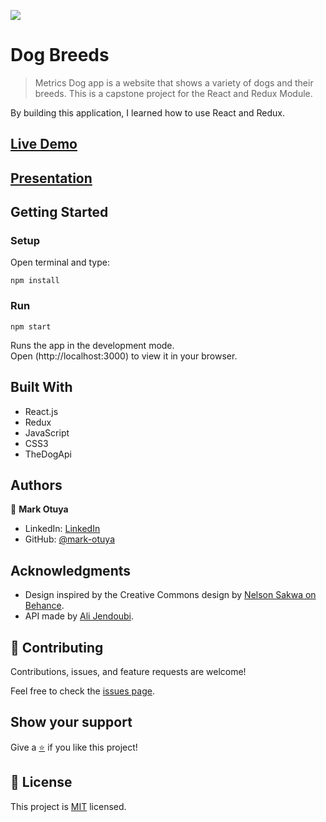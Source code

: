 ![](https://img.shields.io/badge/Microverse-blueviolet)

# Dog Breeds

>Metrics Dog app is a website that shows a variety of dogs and their breeds. This is a capstone project for the React and Redux Module.

By building this application, I learned how to use React and Redux.

## [Live Demo](https://dogbreeds-app.netlify.app/)


## [Presentation](https://www.loom.com/share/5ecc1478e97c4a5d9987c0fc680e5dba)

## Getting Started

### Setup
Open terminal and type:

`npm install`

### Run
`npm start`

Runs the app in the development mode.\
Open (http://localhost:3000) to view it in your browser.

## Built With

- React.js
- Redux
- JavaScript
- CSS3
- TheDogApi

## Authors

👤 **Mark Otuya**

- LinkedIn: [LinkedIn](https://linkedin.com/in/markotuya0)
- GitHub: [@mark-otuya](https://github.com/markotuya0)

## Acknowledgments
- Design inspired by the Creative Commons design by [Nelson Sakwa on Behance](https://www.behance.net/gallery/31579789/Ballhead-App-(Free-PSDs)).
- API made by [Ali Jendoubi](https://github.com/ichala).

## 🤝 Contributing

Contributions, issues, and feature requests are welcome!

Feel free to check the [issues page](https://github.com/markotuya0/metrics-web-app/issues).

## Show your support

Give a [⭐️](https://github.com/markotuya0/metrics-web-app/) if you like this project!

## 📝 License

This project is [MIT](LICENSE) licensed.
